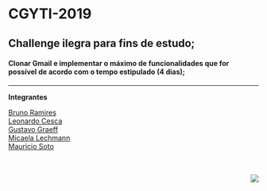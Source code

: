 # CGYTI-2019

## Challenge ilegra para fins de __estudo__;

#### Clonar Gmail e implementar o máximo de funcionalidades que for possível de acordo com o tempo estipulado (4 dias);

<hr>

**Integrantes**

<a href="https://github.com/brunormferreira">Bruno Ramires</a><br>
<a href="https://github.com/LeonardoCesca">Leonardo Cesca</a><br>
<a href="https://github.com/ggraeff98">Gustavo Graeff</a><br>
<a href="https://github.com/micaelalechmann"> Micaela Lechmann</a><br>
<a href="https://github.com/soto92">Mauricio Soto</a><br>

<br>
<br>

<img align="right" src="https://cdn-images-1.medium.com/max/800/1*-AFFCVJYx-HRlKAdRtymYw.jpeg">
